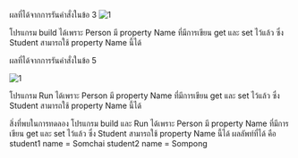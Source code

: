 ผลที่ได้จากการรันคำสั่งในข้อ 3
![1](https://github.com/Nitiphum7/03376836-OOP-2566-Lab-08/assets/144196695/71ae57a9-5f68-40b3-a2e0-8e439de53f2f)


โปรแกรม build ได้เพราะ Person มี property Name ที่มีการเขียน get และ set ไว้แล้ว ซึ่ง Student สามารถใช้ property Name นี้ได้

ผลที่ได้จากการรันคำสั่งในข้อ 5

![1](https://github.com/Nitiphum7/03376836-OOP-2566-Lab-08/assets/144196695/ada41395-82b0-4c4d-aaa0-aaf6b3130be5)

โปรแกรม Run ได้เพราะ Person มี property Name ที่มีการเขียน get และ set ไว้แล้ว ซึ่ง Student สามารถใช้ property Name นี้ได้

สิ่งที่พบในการทดลอง
โปรแกรม build และ Run ได้เพราะ Person มี property Name ที่มีการเขียน get และ set ไว้แล้ว ซึ่ง Student สามารถใช้ property Name นี้ได้
ผลลัพท์ที่ได้ คือ
student1 name = Somchai
student2 name = Sompong
